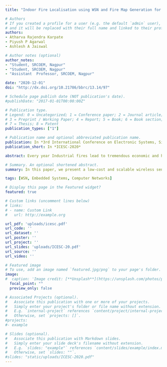 ```yaml
---
title: "Indoor Fire Localisation using WSN and Fire Map Generation for Industrial Environment"

# Authors
# If you created a profile for a user (e.g. the default `admin` user), write the username (folder name) here 
# and it will be replaced with their full name and linked to their profile.
authors:
- Atharva Rajendra Karpate 
- Piyush P Agarwal 
- Ashlesh A Jaiswal

# Author notes (optional)
author_notes:
- "Student, SRCOEM, Nagpur"
- "Student, SRCOEM, Nagpur"
- "Assistant  Professor, SRCOEM, Nagpur"

date: "2020-12-01"
doi: "http://dx.doi.org/10.21786/bbrc/13.14/97"

# Schedule page publish date (NOT publication's date).
#publishDate: "2017-01-01T00:00:00Z"

# Publication type.
# Legend: 0 = Uncategorized; 1 = Conference paper; 2 = Journal article;
# 3 = Preprint / Working Paper; 4 = Report; 5 = Book; 6 = Book section;
# 7 = Thesis; 8 = Patent
publication_types: ["1"]

# Publication name and optional abbreviated publication name.
publication: In *3rd International Conference on Electronic Systems, Signal Processing and Computing Technologies*
publication_short: In *ICESC-2020*

abstract: Every year Industrial fires lead to tremendous economic and human loss. Real-time fire detection and localisation remains a serious challenge, especially for the industrial environment. With the substantial growth of Wireless Sensor Network(WSN) in recent years, one of the most important applications of it has been in the area of fire detection and protection. In this paper, we present a low-cost and scalable wireless sensor network-based system for fire detection and localisation. To analyse the fire source and spread in real-time we also present a fire map generation mechanism in our system. Various sensor configurations are tried to optimize fire detection and localisation coverage.

# Summary. An optional shortened abstract.
summary: In this paper, we present a low-cost and scalable wireless sensor network-based system for fire detection and localisation in an industrial environment.

tags: [WSN, Embedded Systems, Computer Networks]

# Display this page in the Featured widget?
featured: true

# Custom links (uncomment lines below)
# links:
# - name: Custom Link
#   url: http://example.org

url_pdf: 'uploads/icesc.pdf'
url_code: ''
url_dataset: ''
url_poster: ''
url_project: ''
url_slides: 'uploads/ICESC-20.pdf'
url_source: ''
url_video: ''

# Featured image
# To use, add an image named `featured.jpg/png` to your page's folder. 
image:
#  caption: 'Image credit: [**Unsplash**](https://unsplash.com/photos/pLCdAaMFLTE)'
  focal_point: ""
  preview_only: false

# Associated Projects (optional).
#   Associate this publication with one or more of your projects.
#   Simply enter your project's folder or file name without extension.
#   E.g. `internal-project` references `content/project/internal-project/index.md`.
#   Otherwise, set `projects: []`.
#projects:
#- example

# Slides (optional).
#   Associate this publication with Markdown slides.
#   Simply enter your slide deck's filename without extension.
#   E.g. `slides: "example"` references `content/slides/example/index.md`.
#   Otherwise, set `slides: ""`.
#slides: "static/uploads/ICESC-2020.pdf"
---
```


<!-- {{% callout note %}}
Click the *Cite* button above to demo the feature to enable visitors to import publication metadata into their reference management software.
{{% /callout %}}

{{% callout note %}}
Create your slides in Markdown - click the *Slides* button to check out the example.
{{% /callout %}}

Supplementary notes can be added here, including [code, math, and images](https://wowchemy.com/docs/writing-markdown-latex/).
--> 
